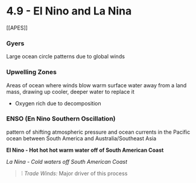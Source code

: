 # 4\.9 - El Nino and La Nina

[[APES]] 

### Gyers

Large ocean circle patterns due to global winds

### Upwelling Zones

Areas of ocean where winds blow warm surface water away from a land mass, drawing up cooler, deeper water to replace it

- Oxygen rich due to decomposition

### ENSO (En Nino Southern Oscillation)

pattern of shifting atmospheric pressure and ocean currents in the Pacific ocean between South America and Australia/Southeast Asia

**El Nino - Hot hot hot warm water off of South American Coast**

_La Nina - Cold waters off South American Coast_

> :grey_exclamation:  _Trade Winds:_ Major driver of this process